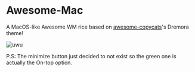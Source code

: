 # Awesome-Mac
A MacOS-like Awesome WM rice based on [awesome-copycats](https://github.com/lcpz/awesome-copycats)'s Dremora theme!

![uwu](https://i.imgur.com/l1Ujvrn.png)

P.S: The minimize button just decided to not exist so the green one is actually the On-top option.
